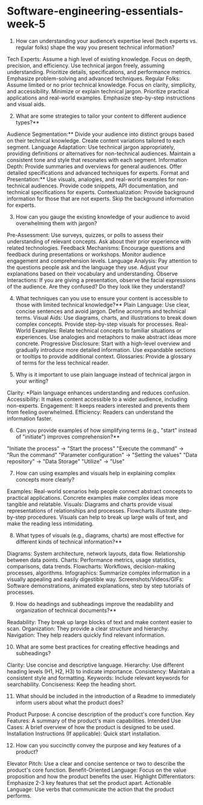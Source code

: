 # Software-engineering-essentials-week-5


1. How can understanding your audience’s expertise level (tech experts vs. regular folks) shape the way you present technical information?

Tech Experts:
    Assume a high level of existing knowledge.
    Focus on depth, precision, and efficiency.
    Use technical jargon freely, assuming understanding.
     Prioritize details, specifications, and performance metrics.
     Emphasize problem-solving and advanced techniques.
Regular Folks:
     Assume limited or no prior technical knowledge.
     Focus on clarity, simplicity, and accessibility.
    Minimize or explain technical jargon.
     Prioritize practical applications and real-world examples.
    Emphasize step-by-step instructions and visual aids.

2. What are some strategies to tailor your content to different audience types?**

Audience Segmentation:**
     Divide your audience into distinct groups based on their technical knowledge.
     Create content variations tailored to each segment.
Language Adaptation:
     Use technical jargon appropriately, providing definitions or alternatives for non-technical audiences.
    Maintain a consistent tone and style that resonates with each segment.
Information Depth:
    Provide summaries and overviews for general audiences.
     Offer detailed specifications and advanced techniques for experts.
Format and Presentation:**
     Use visuals, analogies, and real-world examples for non-technical audiences.
    Provide code snippets, API documentation, and technical specifications for experts.
Contextualization:
     Provide background information for those that are not experts.
     Skip the background information for experts.

3. How can you gauge the existing knowledge of your audience to avoid overwhelming them with jargon?

Pre-Assessment:
     Use surveys, quizzes, or polls to assess their understanding of relevant concepts.
     Ask about their prior experience with related technologies.
Feedback Mechanisms:
    Encourage questions and feedback during presentations or workshops.
     Monitor audience engagement and comprehension levels.
     Language Analysis:
     Pay attention to the questions people ask and the language they use.
     Adjust your explanations based on their vocabulary and understanding.
Observe Interactions:
     If you are giving a presentation, observe the facial expressions of the audience. Are they confused? Do they look like they understand?

4. What techniques can you use to ensure your content is accessible to those with limited technical knowledge?**
Plain Language:
   Use clear, concise sentences and avoid jargon.
Define acronyms and technical terms.
Visual Aids:
     Use diagrams, charts, and illustrations to break down complex concepts.
     Provide step-by-step visuals for processes.
Real-World Examples:
     Relate technical concepts to familiar situations or experiences.
     Use analogies and metaphors to make abstract ideas more concrete.
  Progressive Disclosure:
     Start with a high-level overview and gradually introduce more detailed information.
      Use expandable sections or tooltips to provide additional context.
Glossaries:
     Provide a glossary of terms for the less technical reader.

5. Why is it important to use plain language instead of technical jargon in your writing?

Clarity:
    *Plain language enhances understanding and reduces confusion.
  Accessibility:
  It makes content accessible to a wider audience, including non-experts.
  Engagement:
     It keeps readers interested and prevents them from feeling overwhelmed.
  Efficiency:
     Readers can understand the information faster.

6. Can you provide examples of how simplifying terms (e.g., "start" instead of "initiate") improves comprehension?**

 "Initiate the process" -> "Start the process"
 "Execute the command" -> "Run the command"
 "Parameter configuration" -> "Setting the values"
 "Data repository" -> "Data Storage"
 "Utilize" -> "Use"

7. How can using examples and visuals help in explaining complex concepts more clearly?

Examples:
     Real-world scenarios help people connect abstract concepts to practical applications.
     Concrete examples make complex ideas more tangible and relatable.
  Visuals:
  Diagrams and charts provide visual representations of relationships and processes.
      Flowcharts illustrate step-by-step procedures.
     Visuals can help to break up large walls of text, and make the reading less intimidating.

8. What types of visuals (e.g., diagrams, charts) are most effective for different kinds of technical information?**

Diagrams:
  System architecture, network layouts, data flow.
      Relationship between data points.
  Charts:
     Performance metrics, usage statistics, comparisons, data trends.
  Flowcharts:
     Workflows, decision-making processes, algorithms.
  Infographics:
  Summarize complex information in a visually appealing and easily digestible way.
  Screenshots/Videos/GIFs:
     Software demonstrations, animated explanations, step by step tutorials of processes.

9. How do headings and subheadings improve the readability and organization of technical documents?**

Readability:
They break up large blocks of text and make content easier to scan.
  Organization:
  They provide a clear structure and hierarchy.
  Navigation:
     They help readers quickly find relevant information.

10. What are some best practices for creating effective headings and subheadings?

Clarity:
     Use concise and descriptive language.
  Hierarchy:
  Use different heading levels (H1, H2, H3) to indicate importance.
  Consistency:
  Maintain a consistent style and formatting.
  Keywords:
  Include relevant keywords for searchability.
  Conciseness:
     Keep the heading short.

11. What should be included in the introduction of a Readme to immediately inform users about what the product does?

Product Purpose:
     A concise description of the product's core function.
  Key Features:
     A summary of the product's main capabilities.
  Intended Use Cases:
     A brief overview of how the product is designed to be used.
  Installation Instructions (If applicable):
     Quick start installation.

12. How can you succinctly convey the purpose and key features of a product?

Elevator Pitch:
     Use a clear and concise sentence or two to describe the product's core function.
  Benefit-Oriented Language:
     Focus on the value proposition and how the product benefits the user.
  Highlight Differentiators:
Emphasize 2-3 key features that set the product apart.
  Actionable Language:
     Use verbs that communicate the action that the product performs.
    
